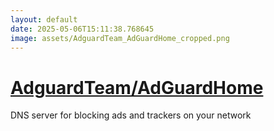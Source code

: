 ```yaml
---
layout: default
date: 2025-05-06T15:11:38.768645
image: assets/AdguardTeam_AdGuardHome_cropped.png
---
```


# [AdguardTeam/AdGuardHome](https://github.com/AdguardTeam/AdGuardHome)

DNS server for blocking ads and trackers on your network
